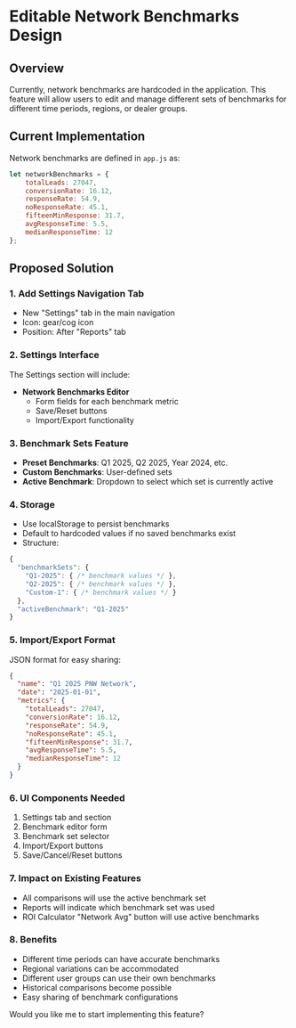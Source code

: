 # Editable Network Benchmarks Design

## Overview
Currently, network benchmarks are hardcoded in the application. This feature will allow users to edit and manage different sets of benchmarks for different time periods, regions, or dealer groups.

## Current Implementation
Network benchmarks are defined in `app.js` as:
```javascript
let networkBenchmarks = {
    totalLeads: 27047,
    conversionRate: 16.12,
    responseRate: 54.9,
    noResponseRate: 45.1,
    fifteenMinResponse: 31.7,
    avgResponseTime: 5.5,
    medianResponseTime: 12
};
```

## Proposed Solution

### 1. Add Settings Navigation Tab
- New "Settings" tab in the main navigation
- Icon: gear/cog icon
- Position: After "Reports" tab

### 2. Settings Interface
The Settings section will include:
- **Network Benchmarks Editor**
  - Form fields for each benchmark metric
  - Save/Reset buttons
  - Import/Export functionality

### 3. Benchmark Sets Feature
- **Preset Benchmarks**: Q1 2025, Q2 2025, Year 2024, etc.
- **Custom Benchmarks**: User-defined sets
- **Active Benchmark**: Dropdown to select which set is currently active

### 4. Storage
- Use localStorage to persist benchmarks
- Default to hardcoded values if no saved benchmarks exist
- Structure:
```javascript
{
  "benchmarkSets": {
    "Q1-2025": { /* benchmark values */ },
    "Q2-2025": { /* benchmark values */ },
    "Custom-1": { /* benchmark values */ }
  },
  "activeBenchmark": "Q1-2025"
}
```

### 5. Import/Export Format
JSON format for easy sharing:
```json
{
  "name": "Q1 2025 PNW Network",
  "date": "2025-01-01",
  "metrics": {
    "totalLeads": 27047,
    "conversionRate": 16.12,
    "responseRate": 54.9,
    "noResponseRate": 45.1,
    "fifteenMinResponse": 31.7,
    "avgResponseTime": 5.5,
    "medianResponseTime": 12
  }
}
```

### 6. UI Components Needed
1. Settings tab and section
2. Benchmark editor form
3. Benchmark set selector
4. Import/Export buttons
5. Save/Cancel/Reset buttons

### 7. Impact on Existing Features
- All comparisons will use the active benchmark set
- Reports will indicate which benchmark set was used
- ROI Calculator "Network Avg" button will use active benchmarks

### 8. Benefits
- Different time periods can have accurate benchmarks
- Regional variations can be accommodated
- Different user groups can use their own benchmarks
- Historical comparisons become possible
- Easy sharing of benchmark configurations

Would you like me to start implementing this feature?